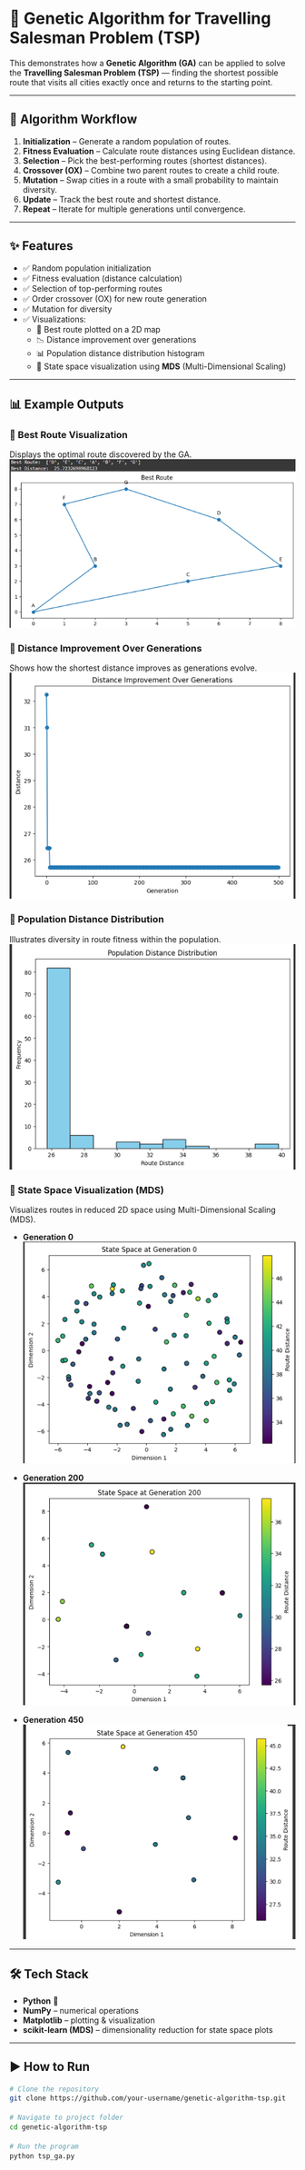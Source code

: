 # 🚀 Genetic Algorithm for Travelling Salesman Problem (TSP)

This demonstrates how a **Genetic Algorithm (GA)** can be applied to solve the **Travelling Salesman Problem (TSP)** — finding the shortest possible route that visits all cities exactly once and returns to the starting point.

---

## 🧠 Algorithm Workflow
1. **Initialization** – Generate a random population of routes.  
2. **Fitness Evaluation** – Calculate route distances using Euclidean distance.  
3. **Selection** – Pick the best-performing routes (shortest distances).  
4. **Crossover (OX)** – Combine two parent routes to create a child route.  
5. **Mutation** – Swap cities in a route with a small probability to maintain diversity.  
6. **Update** – Track the best route and shortest distance.  
7. **Repeat** – Iterate for multiple generations until convergence.  

---

## ✨ Features
- ✅ Random population initialization  
- ✅ Fitness evaluation (distance calculation)  
- ✅ Selection of top-performing routes  
- ✅ Order crossover (OX) for new route generation  
- ✅ Mutation for diversity  
- ✅ Visualizations:  
  - 📍 Best route plotted on a 2D map  
  - 📉 Distance improvement over generations  
  - 📊 Population distance distribution histogram  
  - 🌌 State space visualization using **MDS** (Multi-Dimensional Scaling)  

---

## 📊 Example Outputs

### 🔹 Best Route Visualization  
Displays the optimal route discovered by the GA.  
![Best Route](images/best_route.png)  

### 🔹 Distance Improvement Over Generations  
Shows how the shortest distance improves as generations evolve.  
![Distance Progress](images/distance_progress.png)  

### 🔹 Population Distance Distribution  
Illustrates diversity in route fitness within the population.  
![Population Histogram](images/population_hist.png)  

### 🔹 State Space Visualization (MDS)  
Visualizes routes in reduced 2D space using Multi-Dimensional Scaling (MDS).  

- **Generation 0**  
  ![State Space Gen 1](images/state_space1.png)  

- **Generation 200**  
  ![State Space Gen 5](images/state_space5.png)  

- **Generation 450**  
  ![State Space Gen 10](images/state_space10.png)  

---

## 🛠️ Tech Stack
- **Python** 🐍  
- **NumPy** – numerical operations  
- **Matplotlib** – plotting & visualization  
- **scikit-learn (MDS)** – dimensionality reduction for state space plots  

---

## ▶️ How to Run

```bash
# Clone the repository
git clone https://github.com/your-username/genetic-algorithm-tsp.git

# Navigate to project folder
cd genetic-algorithm-tsp

# Run the program
python tsp_ga.py
